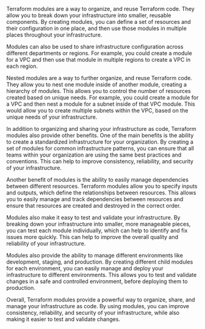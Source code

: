 Terraform modules are a way to organize, and reuse Terraform code. They allow you to break down your infrastructure into smaller, reusable components. By creating modules, you can define a set of resources and their configuration in one place, and then use those modules in multiple places throughout your infrastructure.

Modules can also be used to share infrastructure configuration across different departments or regions. For example, you could create a module for a VPC and then use that module in multiple regions to create a VPC in each region.

Nested modules are a way to further organize, and reuse Terraform code. They allow you to nest one module inside of another module, creating a hierarchy of modules. This allows you to control the number of resources created based on unique needs. For example, you could create a module for a VPC and then nest a module for a subnet inside of that VPC module. This would allow you to create multiple subnets within the VPC, based on the unique needs of your infrastructure.

In addition to organizing and sharing your infrastructure as code, Terraform modules also provide other benefits. One of the main benefits is the ability to create a standardized infrastructure for your organization. By creating a set of modules for common infrastructure patterns, you can ensure that all teams within your organization are using the same best practices and conventions. This can help to improve consistency, reliability, and security of your infrastructure.

Another benefit of modules is the ability to easily manage dependencies between different resources. Terraform modules allow you to specify inputs and outputs, which define the relationships between resources. This allows you to easily manage and track dependencies between resources and ensure that resources are created and destroyed in the correct order.

Modules also make it easy to test and validate your infrastructure. By breaking down your infrastructure into smaller, more manageable pieces, you can test each module individually, which can help to identify and fix issues more quickly. This can help to improve the overall quality and reliability of your infrastructure.

Modules also provide the ability to manage different environments like development, staging, and production. By creating different child modules for each environment, you can easily manage and deploy your infrastructure to different environments. This allows you to test and validate changes in a safe and controlled environment, before deploying them to production.

Overall, Terraform modules provide a powerful way to organize, share, and manage your infrastructure as code. By using modules, you can improve consistency, reliability, and security of your infrastructure, while also making it easier to test and validate changes.

